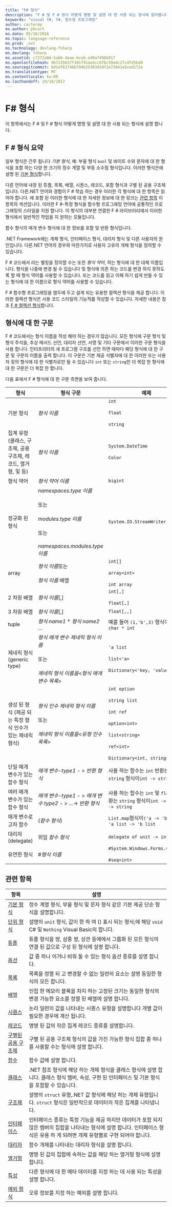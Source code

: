 ```yaml
---
title: "F# 형식"
description: "F # 및 F # 형식 어떻게 명명 및 설명 대 한 사용 되는 형식에 알아봅니다."
keywords: "visual f#, f#, 함수형 프로그래밍"
author: cartermp
ms.author: phcart
ms.date: 05/16/2016
ms.topic: language-reference
ms.prod: .net
ms.technology: devlang-fsharp
ms.devlang: fsharp
ms.assetid: c7272a0d-5ab6-4eae-bceb-e49af498b917
ms.openlocfilehash: 9b7235637f301f91ae2cc8fbc59adc27cdfd5bd0
ms.sourcegitcommit: bd1ef61f4bb794b25383d3d72e71041a5ced172e
ms.translationtype: MT
ms.contentlocale: ko-KR
ms.lasthandoff: 10/18/2017
---
```

# <a name="f-types"></a>F# 형식

이 항목에서는 F # 및 F # 형식 어떻게 명명 및 설명 대 한 사용 되는 형식에 설명 합니다.


## <a name="summary-of-f-types"></a>F # 형식 요약
일부 형식은 간주 됩니다 *기본 형식*, 예: 부울 형식 `bool` 및 바이트 수와 문자에 대 한 형식을 포함 하는 다양 한 크기의 정수 계열 및 부동 소수점 형식입니다. 이러한 형식은에 설명 된 [기본 형식](primitive-types.md)합니다.

다른 언어에 내장 된 튜플, 목록, 배열, 시퀀스, 레코드, 포함 형식과 구별 된 공용 구조체입니다. 다른.NET 언어와 경험이 F # 학습 하는 경우 이러한 각 형식에 대 한 항목은 읽어야 합니다. 에 포함 된 이러한 형식에 대 한 자세한 정보에 대 한 링크는 [관련 항목](https://msdn.microsoft.com/library/#rel) 이 항목의 섹션입니다. 이러한 F #-특정 형식을 함수형 프로그래밍 언어에 공통적인 프로그래밍의 스타일을 지원 합니다. 이 형식의 대부분 연결한 F # 라이브러리에서 이러한 형식에서 일반적인 작업을 지 원하는 모듈입니다.

함수 형식의 매개 변수 형식에 대 한 정보를 포함 및 반환 형식입니다.

.NET Framework에는 개체 형식, 인터페이스 형식, 대리자 형식 및 다른 사용자의 원인입니다. 다른.NET 언어의 경우와 마찬가지로 사용자 고유의 개체 형식을 정의할 수 있습니다.

F # 코드에서 라는 별칭을 정의할 수는 또한 *형식 약어*, 하는 형식에 대 한 대체 이름입니다. 형식을 나중에 변경 될 수 있습니다 및 형식에 의존 하는 코드를 변경 하지 못하도록 할 때 형식 약어를 사용할 수 있습니다. 또는 코드를 읽고 이해 하기 쉽게 만들 수 있는 형식에 대 한 이름으로 형식 약어를 사용할 수 있습니다.

F # 함수형 프로그래밍을 염두에 두고 설계 되는 유용한 컬렉션 형식을 제공 합니다. 이러한 컬렉션 형식은 사용 코드 스타일의 기능적를 작성할 수 있습니다. 자세한 내용은 참조 [F # 컬렉션 형식](fsharp-collection-types.md)합니다.


## <a name="syntax-for-types"></a>형식에 대 한 구문
F # 코드에서는 형식 이름을 작성 해야 하는 경우가 많습니다. 모든 형식에 구문 형식 및 형식 주석을, 추상 메서드 선언, 대리자 선언, 서명 및 기타 구문에서 이러한 구문 형식을 사용 합니다. 인터프리터의 새 프로그램 구조를 선언 하면 때마다 해당 형식에 대 한 구문 및 구문의 이름을 출력 합니다. 이 구문은 기본 제공 식별자에 대 한 이러한 또는 사용자 정의 형식에 대 한 식별자로만 될 수 있습니다 `int` 또는 `string`만 더 복잡 한 형식에 대 한 구문은 더 복잡 한 합니다.

다음 표에서 F # 형식에 대 한 구문 측면을 보여 줍니다.



|형식|형식 구문|예제|
|----|-----------|--------|
|기본 형식|*형식 이름*|`int`<br /><br />`float`<br /><br />`string`|
|집계 유형 (클래스, 구조체, 공용 구조체, 레코드, 열거형, 및 등)|*형식 이름*|`System.DateTime`<br /><br />`Color`|
|형식 약어|*형식 약어 이름*|`bigint`|
|정규화 된 형식|*namespaces.type 이름*<br /><br />또는<br /><br />*modules.type 이름*<br /><br />또는<br /><br />*namespaces.modules.type 이름*|`System.IO.StreamWriter`|
|array|*형식 이름*또는<br /><br />*형식 이름* 배열|`int[]`<br /><br />`array<int>`<br /><br />`int array`|
|2 차원 배열|*형식 이름*[,]|`int[,]`<br /><br />`float[,]`|
|3 차원 배열|*형식 이름*[,]|`float[,,]`|
|tuple|*형식 name1* &#42; *형식 name2* ...|예를 들어 `(1,'b',3)` 형식이`int * char * int`|
|제네릭 형식(generic type)|*형식 매개 변수* *제네릭 형식 이름*<br /><br />또는<br /><br />*제네릭 형식 이름을*&lt;*형식 매개 변수 목록*&gt;|`'a list`<br /><br />`list<'a>`<br /><br />`Dictionary<'key, 'value>`|
|생성 된 형식 (제공 되는 특정 형식 인수가 있는 제네릭 형식)|*형식 인수* *제네릭 형식 이름*<br /><br />또는<br /><br />*제네릭 형식 이름을*&lt;*유형 인수 목록*&gt;|`int option`<br /><br />`string list`<br /><br />`int ref`<br /><br />`option<int>`<br /><br />`list<string>`<br /><br />`ref<int>`<br /><br />`Dictionary<int, string>`|
|단일 매개 변수가 있는 함수 형식|*매개 변수-type1*  - &gt; *반환 형식*|사용 하는 함수는 `int` 반환는 `string` 형식이`int -> string`|
|여러 매개 변수가 있는 함수 형식|*매개 변수-type1*  - &gt; *매개 변수 type2*  - &gt; ...-&gt; *반환 형식*|사용 하는 함수는 `int` 및 `float` 반환는 `string` 형식이`int -> float -> string`|
|매개 변수로 고차 함수|(*함수 형식*)|`List.map`형식이`('a -> 'b) -> 'a list -> 'b list`|
|대리자(delegate)|위임 *함수 형식*|`delegate of unit -> int`|
|유연한 형식|#*형식 이름*|`#System.Windows.Forms.Control`<br /><br />`#seq<int>`|

## <a name="related-topics"></a>관련 항목


|항목|설명|
|-----|-----------|
|[기본 형식](primitive-types.md)|정수 계열 형식, 부울 형식 및 문자 형식 같은 기본 제공 단순 형식을 설명합니다.|
|[단위 형식](unit-type.md)|설명의 `unit` 형식, 값이 한 하 여 () 표시 되는 형식;에 해당 `void` C# 및 `Nothing` Visual Basic의 합니다.|
|[튜플](tuples.md)|튜플 형식을 쌍, 삼중 쌍, 상관 등에에서 그룹화 된 모든 형식의 연결 된 값으로 구성 된 형식에 설명 합니다.|
|[옵션](options.md)|값 중 하나 이거나 비워 둘 수 있는 형식 옵션 종류를 설명 합니다.|
|[목록](lists.md)|목록을 정렬 되 고 변경할 수 없는 일련의 요소는 설명 동일한 형식의 모든 합니다.|
|[배열](arrays.md)|인접 한 메모리 블록을 차지 하는 고정된 크기는 동일한 형식의 변경 가능한 요소를 정렬 된 배열에 설명 합니다.|
|[시퀀스](sequences.md)|논리 일련의 값을 나타내는 시퀀스 유형을 설명합니다 개별 값이 필요한 경우에 계산 됩니다.|
|[레코드](records.md)|명명 된 값의 작은 집계 레코드 종류를 설명합니다.|
|[구별된 공용 구조체](discriminated-unions.md)|구별 된 공용 구조체 형식의 값을 가진 가능한 형식 집합 중 하나를 사용할 수는 형식에 설명 합니다.|
|[함수](functions/index.md)|함수 값에 설명 합니다.|
|[클래스](classes.md)|.NET 참조 형식에 해당 하는 개체 형식을 클래스 형식에 설명 합니다. 클래스 형식 멤버, 속성, 구현 된 인터페이스 및 기본 형식을 포함할 수 있습니다.|
|[구조체](structures.md)|설명의 `struct` 유형,.NET 값 형식에 해당 하는 개체 유형입니다. `struct` 형식은 일반적으로 데이터의 작은 집계를 나타냅니다.|
|[인터페이스](interfaces.md)|인터페이스 종류는 특정 기능을 제공 하지만 데이터가 포함 되지 않은 멤버의 집합을 나타내는 형식에 설명 합니다. 인터페이스 형식은 유용 하 게 되려면 개체 유형별로 구현 되어야 합니다.|
|[대리자](delegates.md)|함수 개체를 나타내는 대리자 형식을 설명 합니다.|
|[열거형](enumerations.md)|명명 된 값의 집합에 속하는 값을 해당 하는 열거형 형식에 설명 합니다.|
|[특성](attributes.md)|다른 형식에 대 한 메타 데이터를 지정 하는 데 사용 되는 특성을 설명 합니다.|
|[예외 형식](exception-handling/exception-types.md)|오류 정보를 지정 하는 예외를 설명 합니다.|
